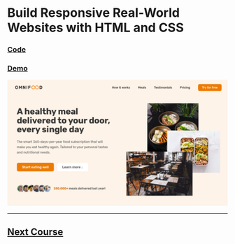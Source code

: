 # Build Responsive Real-World Websites with HTML and CSS

### [Code](./Omnifood/)

### [Demo](https://omnifood-osama-elshimy.netlify.app/)

![Demo](./Omnifood/demo.png)

---

## [Next Course](/02-Udemy/02-Js-Jonas/)
